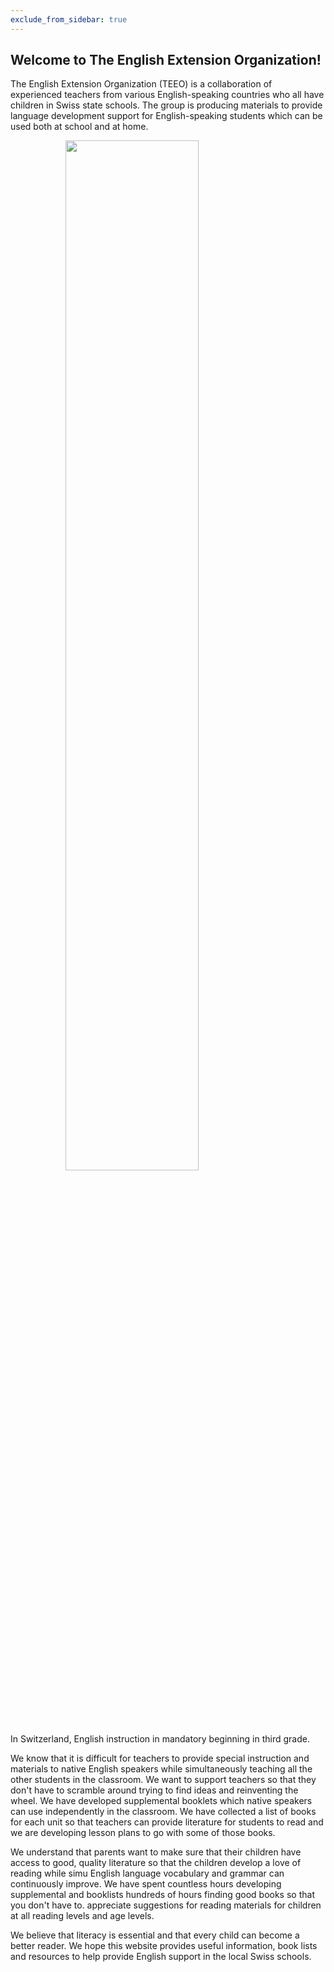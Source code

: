 ```yaml
---
exclude_from_sidebar: true
---
```


## Welcome to The English Extension Organization! 


The English Extension Organization (TEEO) is a collaboration of experienced teachers from various English-speaking countries who all have children in Swiss state schools. The group is producing materials to provide language development support for English-speaking students which can be used both at school and at home.  

<img src="https://i.imgur.com/msRysTK.png" width="65%" style="display:block;margin-left:auto;margin-right:auto;"/>

In Switzerland, English instruction in mandatory beginning in third grade.  

We know that it is difficult for teachers to provide special instruction and materials to native English speakers while simultaneously teaching all the other students in the classroom.  We want to support  teachers so that they don't have to scramble around trying to find ideas and reinventing the wheel.  We have developed supplemental booklets which native speakers can use independently in the classroom.   We have collected a list of books for each unit so that teachers can provide literature for students to read and we are developing lesson plans to go with some of those books. 

We understand that parents want to make sure that their children have access to good, quality literature so that the children develop a love of reading while simu English language vocabulary and grammar can continuously improve.  We have spent countless hours developing supplemental and booklists hundreds of hours finding good books so that you don't have to.  appreciate suggestions for reading materials for children at all reading levels and age levels.

We believe that literacy is essential and that every child can become a better reader.  We hope this website provides useful information, book lists and resources to help provide English support in the local Swiss schools.  

<!--stackedit_data:
eyJoaXN0b3J5IjpbMTQwNDMzOTMyMCwtMTA4NTA2MzY5OCwtMT
YyNDc0NjI3MCwtMTA1MzM5NzQwMSwtMTYyNDc0NjI3MCw3MzA1
Mjg4MjgsLTk1Mzg1NDI3NSwtOTUzODU0Mjc1LC0yOTM4MDU2MD
AsMTQ3NTQ2OTUwOCwtMTc2NzY0NzgyOCwtMTE3MDcwMzU2Nl19

-->